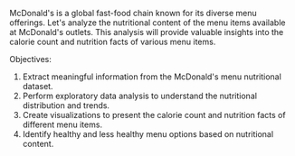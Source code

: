McDonald's is a global fast-food chain known for its diverse menu offerings. Let's analyze the nutritional content of the menu items available at McDonald's outlets. 
This analysis will provide valuable insights into the calorie count and nutrition facts of various menu items.

Objectives:

1. Extract meaningful information from the McDonald's menu nutritional dataset.
2. Perform exploratory data analysis to understand the nutritional distribution and trends.
3. Create visualizations to present the calorie count and nutrition facts of different menu items.
4. Identify healthy and less healthy menu options based on nutritional content.
